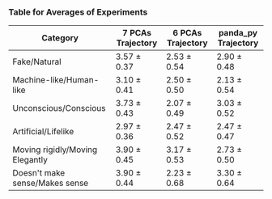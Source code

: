 ### Table for Averages of Experiments
| **Category**            | **7 PCAs Trajectory** | **6 PCAs Trajectory** | **panda_py Trajectory** |
|--------------------------| ----------------------------- | ----------------------------- | ----------------------------- |
| Fake/Natural | 3.57 &pm; 0.37 | 2.53 &pm; 0.54 | 2.90 &pm; 0.48 |
| Machine-like/Human-like | 3.10 &pm; 0.41 | 2.50 &pm; 0.50 | 2.13 &pm; 0.54 |
| Unconscious/Conscious | 3.73 &pm; 0.43 | 2.07 &pm; 0.49 | 3.03 &pm; 0.52 |
| Artificial/Lifelike | 2.97 &pm; 0.36 | 2.47 &pm; 0.52 | 2.47 &pm; 0.47 |
| Moving rigidly/Moving Elegantly | 3.90 &pm; 0.45 | 3.17 &pm; 0.53 | 2.73 &pm; 0.50 |
| Doesn't make sense/Makes sense | 3.90 &pm; 0.44 | 2.23 &pm; 0.68 | 3.30 &pm; 0.64 |